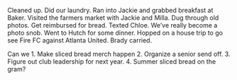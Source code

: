 Cleaned up. Did our laundry. Ran into Jackie and grabbed breakfast at Baker. Visited the farmers market with Jackie and Milla. Dug through old photos. Get reimbursed for bread. Texted Chloe. We’ve really become a photo snob. Went to Hutch for some dinner. Hopped on a house trip to go see Fire FC against Atlanta United. Brady carried. 

Can we 1\. Make sliced bread merch happen 2\. Organize a senior send off. 3\. Figure out club leadership for next year. 4\. Summer sliced bread on the gram?